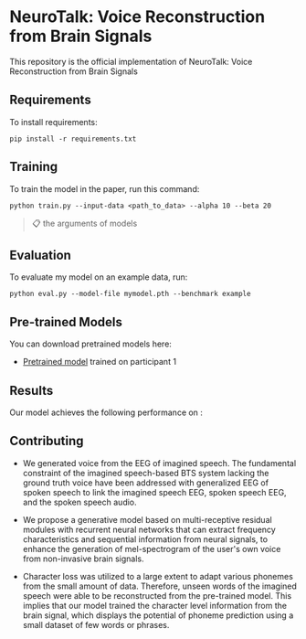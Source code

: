 # NeuroTalk: Voice Reconstruction from Brain Signals
This repository is the official implementation of NeuroTalk: Voice Reconstruction from Brain Signals

## Requirements
To install requirements:

```setup
pip install -r requirements.txt
```


## Training
To train the model in the paper, run this command:
```train
python train.py --input-data <path_to_data> --alpha 10 --beta 20
```
>📋 the arguments of models

## Evaluation
To evaluate my model on an example data, run:

```eval
python eval.py --model-file mymodel.pth --benchmark example
```

## Pre-trained Models

You can download pretrained models here:
- [Pretrained model](https://drive.google.com/drive/folders/1_xqvX33fEK3HxaBr4kr_msS9q0Jl2beB?usp=sharing) trained on participant 1


## Results
Our model achieves the following performance on :

## Contributing
- We generated voice from the EEG of imagined speech. The fundamental constraint of the imagined speech-based BTS system lacking the ground truth voice have been addressed with generalized EEG of spoken speech to link the imagined speech EEG, spoken speech EEG, and the spoken speech audio.

- We propose a generative model based on multi-receptive residual modules with recurrent neural networks that can extract frequency characteristics and sequential information from neural signals, to enhance the generation of mel-spectrogram of the user's own voice from non-invasive brain signals.

- Character loss was utilized to a large extent to adapt various phonemes from the small amount of data. Therefore, unseen words of the imagined speech were able to be reconstructed from the pre-trained model. This implies that our model trained the character level information from the brain signal, which displays the potential of phoneme prediction using a small dataset of few words or phrases. 


<!--
**NeuroTalk/NeuroTalk** is a ✨ _special_ ✨ repository because its `README.md` (this file) appears on your GitHub profile.

Here are some ideas to get you started:

- 🔭 I’m currently working on ...
- 🌱 I’m currently learning ...
- 👯 I’m looking to collaborate on ...
- 🤔 I’m looking for help with ...
- 💬 Ask me about ...
- 📫 How to reach me: ...
- 😄 Pronouns: ...
- ⚡ Fun fact: ...
-->
